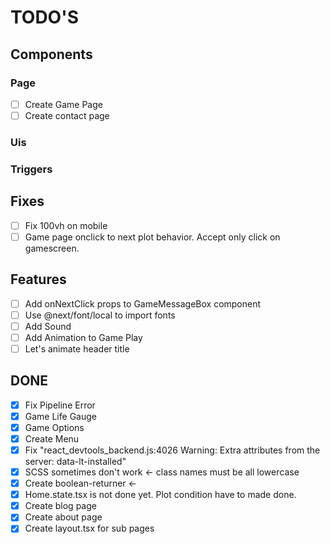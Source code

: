 # TODO'S

## Components

### Page

- [ ] Create Game Page
- [ ] Create contact page

### Uis

### Triggers

## Fixes

- [ ] Fix 100vh on mobile
- [ ] Game page onclick to next plot behavior. Accept only click on gamescreen.

## Features

- [ ] Add onNextClick props to GameMessageBox component
- [ ] Use @next/font/local to import fonts
- [ ] Add Sound
- [ ] Add Animation to Game Play
- [ ] Let's animate header title

## DONE

- [x] Fix Pipeline Error
- [x] Game Life Gauge
- [x] Game Options
- [x] Create Menu
- [x] Fix "react_devtools_backend.js:4026 Warning: Extra attributes from the server: data-lt-installed"
- [x] SCSS sometimes don't work <- class names must be all lowercase
- [x] Create boolean-returner <-
- [x] Home.state.tsx is not done yet. Plot condition have to made done.
- [x] Create blog page
- [x] Create about page
- [x] Create layout.tsx for sub pages
